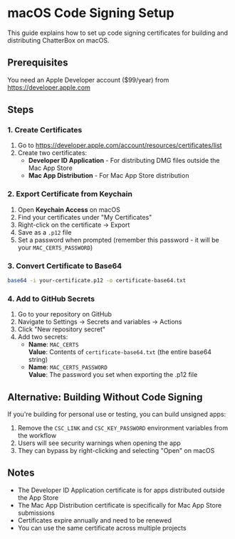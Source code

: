 # macOS Code Signing Setup

This guide explains how to set up code signing certificates for building and distributing ChatterBox on macOS.

## Prerequisites

You need an Apple Developer account ($99/year) from https://developer.apple.com

## Steps

### 1. Create Certificates

1. Go to https://developer.apple.com/account/resources/certificates/list
2. Create two certificates:
   - **Developer ID Application** - For distributing DMG files outside the Mac App Store
   - **Mac App Distribution** - For Mac App Store distribution

### 2. Export Certificate from Keychain

1. Open **Keychain Access** on macOS
2. Find your certificates under "My Certificates"
3. Right-click on the certificate → Export
4. Save as a `.p12` file
5. Set a password when prompted (remember this password - it will be your `MAC_CERTS_PASSWORD`)

### 3. Convert Certificate to Base64

```bash
base64 -i your-certificate.p12 -o certificate-base64.txt
```

### 4. Add to GitHub Secrets

1. Go to your repository on GitHub
2. Navigate to Settings → Secrets and variables → Actions
3. Click "New repository secret"
4. Add two secrets:
   - **Name**: `MAC_CERTS`  
     **Value**: Contents of `certificate-base64.txt` (the entire base64 string)
   - **Name**: `MAC_CERTS_PASSWORD`  
     **Value**: The password you set when exporting the .p12 file

## Alternative: Building Without Code Signing

If you're building for personal use or testing, you can build unsigned apps:

1. Remove the `CSC_LINK` and `CSC_KEY_PASSWORD` environment variables from the workflow
2. Users will see security warnings when opening the app
3. They can bypass by right-clicking and selecting "Open" on macOS

## Notes

- The Developer ID Application certificate is for apps distributed outside the App Store
- The Mac App Distribution certificate is specifically for Mac App Store submissions
- Certificates expire annually and need to be renewed
- You can use the same certificate across multiple projects